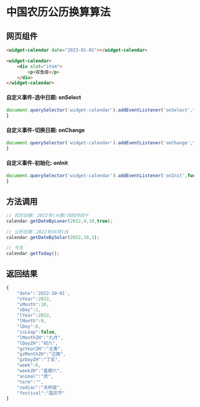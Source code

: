 # 中国农历公历换算算法

## 网页组件
```html
<widget-calendar date="2023-01-01"></widget-calendar>
```

```html
<widget-calendar>
    <div slot="item">
        <p>双鱼座</p>
    </div>    
</widget-calendar>
```

#### 自定义事件-选中日期: onSelect

```js
document.querySelector('widget-calendar').addEventListener('onSelect',function(event){
}
```

#### 自定义事件-切换日期: onChange

```js
document.querySelector('widget-calendar').addEventListener('onChange',function(event){
}
```

#### 自定义事件-初始化: onInit

```js
document.querySelector('widget-calendar').addEventListener('onInit',function(event){
}
```

## 方法调用

```js
// 农历日期: 2022年(大致)闰四月初十
calendar.getDateByLunar(2022,4,10,true);

// 公历日期：2022年10月1日
calendar.getDateBySolar(2022,10,1);

// 今天
calendar.getToday();
```

## 返回结果

```js
{
    "date":'2022-10-01',
    "sYear":2022,
    "sMonth":10,
    "sDay":1,
    "lYear":2022,
    "lMonth":9,
    "lDay":6,
    "isLeap":false,
    "lMonthZH":"九月",
    "lDayZH":"初六",
    "gzYearZH":"壬寅",
    "gzMonthZH":"己酉",
    "gzDayZH":"丁亥",
    "week":6,
    "weekZH":"星期六",
    "animal":"虎",
    "term":"",
    "zodiac":"天秤座",
    "festival":"国庆节"
}
```
